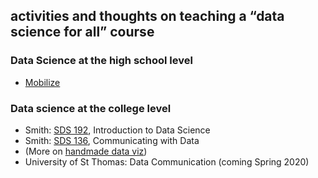 ## activities and thoughts on teaching a “data science for all” course

### Data Science at the high school level

- [Mobilize](https://www.introdatascience.org/)

### Data science at the college level

- Smith: [SDS 192](https://beanumber.github.io/sds192/), Introduction to Data Science
- Smith: [SDS 136](http://www.amelia.mn/sds136/), Communicating with Data
- (More on [handmade data viz](bit.ly/VizByHand))
- University of St Thomas: Data Communication (coming Spring 2020)